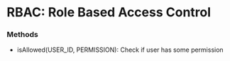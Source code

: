 # RBAC: Role Based Access Control 


### Methods

- isAllowed(USER_ID, PERMISSION): Check if user has some permission  